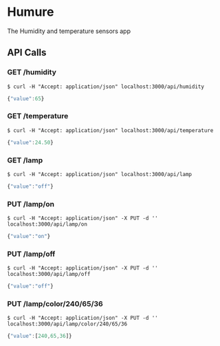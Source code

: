 # Humure

The Humidity and temperature sensors app


## API Calls

### GET /humidity

```shell
$ curl -H "Accept: application/json" localhost:3000/api/humidity
```

```javascript
{"value":65}
```


### GET /temperature

```shell
$ curl -H "Accept: application/json" localhost:3000/api/temperature
```

```javascript
{"value":24.50}
```


### GET /lamp

```shell
$ curl -H "Accept: application/json" localhost:3000/api/lamp
```

```javascript
{"value":"off"}
```


### PUT /lamp/on

```shell
$ curl -H "Accept: application/json" -X PUT -d '' localhost:3000/api/lamp/on
```

```javascript
{"value":"on"}
```


### PUT /lamp/off

```shell
$ curl -H "Accept: application/json" -X PUT -d '' localhost:3000/api/lamp/off
```

```javascript
{"value":"off"}
```


### PUT /lamp/color/240/65/36

```shell
$ curl -H "Accept: application/json" -X PUT -d '' localhost:3000/api/lamp/color/240/65/36
```

```javascript
{"value":[240,65,36]}
```

